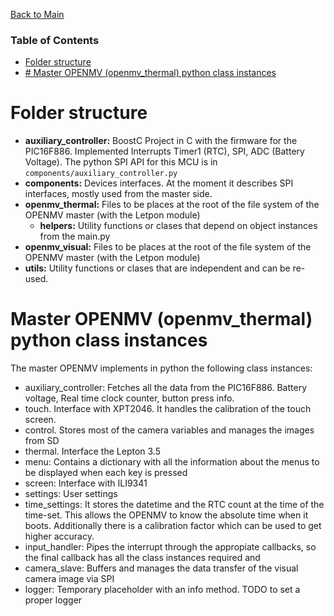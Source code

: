 [Back to Main](../README.md)

### Table of Contents  

- [Folder structure](#software_tooling)  
- [# Master OPENMV (openmv_thermal) python class instances](#openmv_master)

<a name="software_tooling"/>

# Folder structure

* __auxiliary_controller:__ BoostC Project in C with the firmware for the PIC16F886. Implemented Interrupts Timer1 (RTC), SPI, ADC (Battery Voltage). The python SPI API for this MCU is in `components/auxiliary_controller.py`
* __components:__ Devices interfaces. At the moment it describes SPI interfaces, mostly used from the master side.
* __openmv_thermal:__ Files to be places at the root of the file system of the OPENMV master (with the Letpon module)
    * __helpers:__ Utility functions or clases that depend on object instances from the main.py
* __openmv_visual:__ Files to be places at the root of the file system of the OPENMV master (with the Letpon module)
* __utils:__ Utility functions or clases that are independent and can be re-used.

<a name="openmv_master"/>

# Master OPENMV (openmv_thermal) python class instances

The master OPENMV implements in python the following class instances:

* auxiliary_controller: Fetches all the data from the PIC16F886. Battery voltage, Real time clock counter, button press info.
* touch. Interface with XPT2046. It handles the calibration of the touch screen.
* control. Stores most of the camera variables and manages the images from SD
* thermal. Interface the Lepton 3.5
* menu: Contains a dictionary with all the information about the menus to be displayed when each key is pressed
* screen: Interface with ILI9341
* settings: User settings
* time_settings: It stores the datetime and the RTC count at the time of the time-set. This allows the OPENMV to know the absolute time when it boots. Additionally there is a calibration factor which can be used to get higher accuracy.
* input_handler: Pipes the interrupt through the appropiate callbacks, so the final callback has all the class instances required and 
* camera_slave: Buffers and manages the data transfer of the visual camera image via SPI
* logger: Temporary placeholder with an info method. TODO to set a proper logger

